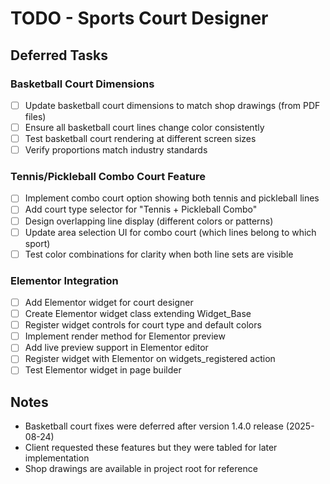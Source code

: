 # TODO - Sports Court Designer

## Deferred Tasks

### Basketball Court Dimensions
- [ ] Update basketball court dimensions to match shop drawings (from PDF files)
- [ ] Ensure all basketball court lines change color consistently
- [ ] Test basketball court rendering at different screen sizes
- [ ] Verify proportions match industry standards

### Tennis/Pickleball Combo Court Feature
- [ ] Implement combo court option showing both tennis and pickleball lines
- [ ] Add court type selector for "Tennis + Pickleball Combo"
- [ ] Design overlapping line display (different colors or patterns)
- [ ] Update area selection UI for combo court (which lines belong to which sport)
- [ ] Test color combinations for clarity when both line sets are visible

### Elementor Integration
- [ ] Add Elementor widget for court designer
- [ ] Create Elementor widget class extending Widget_Base
- [ ] Register widget controls for court type and default colors
- [ ] Implement render method for Elementor preview
- [ ] Add live preview support in Elementor editor
- [ ] Register widget with Elementor on widgets_registered action
- [ ] Test Elementor widget in page builder

## Notes
- Basketball court fixes were deferred after version 1.4.0 release (2025-08-24)
- Client requested these features but they were tabled for later implementation
- Shop drawings are available in project root for reference